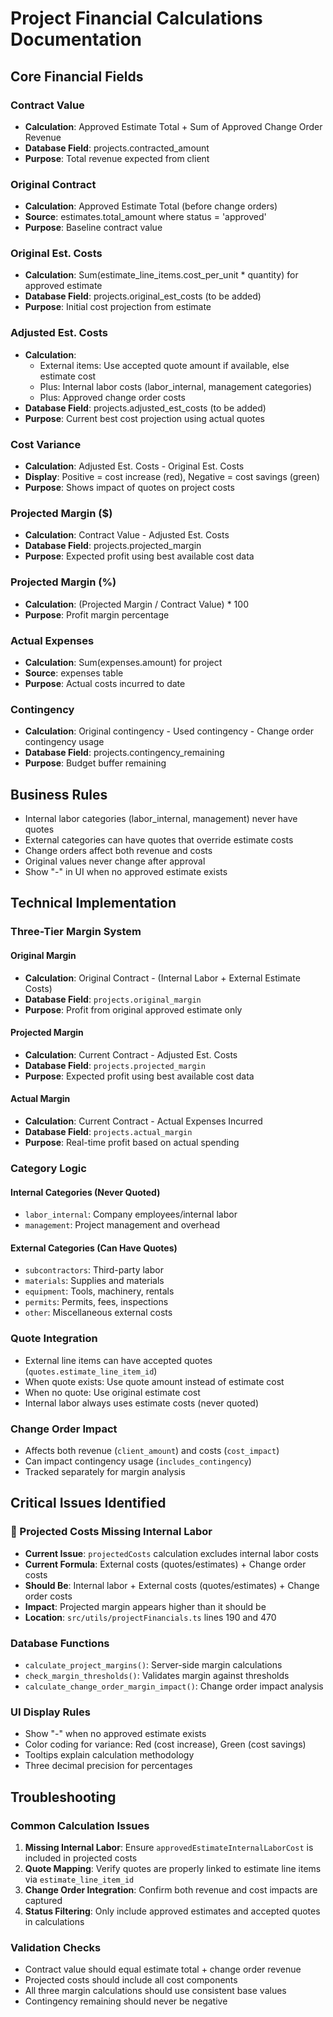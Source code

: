 # Project Financial Calculations Documentation

## Core Financial Fields

### Contract Value
- **Calculation**: Approved Estimate Total + Sum of Approved Change Order Revenue
- **Database Field**: projects.contracted_amount
- **Purpose**: Total revenue expected from client

### Original Contract
- **Calculation**: Approved Estimate Total (before change orders)
- **Source**: estimates.total_amount where status = 'approved'
- **Purpose**: Baseline contract value

### Original Est. Costs
- **Calculation**: Sum(estimate_line_items.cost_per_unit * quantity) for approved estimate
- **Database Field**: projects.original_est_costs (to be added)
- **Purpose**: Initial cost projection from estimate

### Adjusted Est. Costs
- **Calculation**: 
  - External items: Use accepted quote amount if available, else estimate cost
  - Plus: Internal labor costs (labor_internal, management categories)
  - Plus: Approved change order costs
- **Database Field**: projects.adjusted_est_costs (to be added)
- **Purpose**: Current best cost projection using actual quotes

### Cost Variance
- **Calculation**: Adjusted Est. Costs - Original Est. Costs
- **Display**: Positive = cost increase (red), Negative = cost savings (green)
- **Purpose**: Shows impact of quotes on project costs

### Projected Margin ($)
- **Calculation**: Contract Value - Adjusted Est. Costs
- **Database Field**: projects.projected_margin
- **Purpose**: Expected profit using best available cost data

### Projected Margin (%)
- **Calculation**: (Projected Margin / Contract Value) * 100
- **Purpose**: Profit margin percentage

### Actual Expenses
- **Calculation**: Sum(expenses.amount) for project
- **Source**: expenses table
- **Purpose**: Actual costs incurred to date

### Contingency
- **Calculation**: Original contingency - Used contingency - Change order contingency usage
- **Database Field**: projects.contingency_remaining
- **Purpose**: Budget buffer remaining

## Business Rules
- Internal labor categories (labor_internal, management) never have quotes
- External categories can have quotes that override estimate costs
- Change orders affect both revenue and costs
- Original values never change after approval
- Show "-" in UI when no approved estimate exists

## Technical Implementation

### Three-Tier Margin System

#### Original Margin
- **Calculation**: Original Contract - (Internal Labor + External Estimate Costs)
- **Database Field**: `projects.original_margin`
- **Purpose**: Profit from original approved estimate only

#### Projected Margin
- **Calculation**: Current Contract - Adjusted Est. Costs
- **Database Field**: `projects.projected_margin`
- **Purpose**: Expected profit using best available cost data

#### Actual Margin
- **Calculation**: Current Contract - Actual Expenses Incurred
- **Database Field**: `projects.actual_margin`
- **Purpose**: Real-time profit based on actual spending

### Category Logic

#### Internal Categories (Never Quoted)
- `labor_internal`: Company employees/internal labor
- `management`: Project management and overhead

#### External Categories (Can Have Quotes)
- `subcontractors`: Third-party labor
- `materials`: Supplies and materials
- `equipment`: Tools, machinery, rentals
- `permits`: Permits, fees, inspections
- `other`: Miscellaneous external costs

### Quote Integration
- External line items can have accepted quotes (`quotes.estimate_line_item_id`)
- When quote exists: Use quote amount instead of estimate cost
- When no quote: Use original estimate cost
- Internal labor always uses estimate costs (never quoted)

### Change Order Impact
- Affects both revenue (`client_amount`) and costs (`cost_impact`)
- Can impact contingency usage (`includes_contingency`)
- Tracked separately for margin analysis

## Critical Issues Identified

### 🚨 Projected Costs Missing Internal Labor
- **Current Issue**: `projectedCosts` calculation excludes internal labor costs
- **Current Formula**: External costs (quotes/estimates) + Change order costs
- **Should Be**: Internal labor + External costs (quotes/estimates) + Change order costs
- **Impact**: Projected margin appears higher than it should be
- **Location**: `src/utils/projectFinancials.ts` lines 190 and 470

### Database Functions
- `calculate_project_margins()`: Server-side margin calculations
- `check_margin_thresholds()`: Validates margin against thresholds
- `calculate_change_order_margin_impact()`: Change order impact analysis

### UI Display Rules
- Show "-" when no approved estimate exists
- Color coding for variance: Red (cost increase), Green (cost savings)
- Tooltips explain calculation methodology
- Three decimal precision for percentages

## Troubleshooting

### Common Calculation Issues
1. **Missing Internal Labor**: Ensure `approvedEstimateInternalLaborCost` is included in projected costs
2. **Quote Mapping**: Verify quotes are properly linked to estimate line items via `estimate_line_item_id`
3. **Change Order Integration**: Confirm both revenue and cost impacts are captured
4. **Status Filtering**: Only include approved estimates and accepted quotes in calculations

### Validation Checks
- Contract value should equal estimate total + change order revenue
- Projected costs should include all cost components
- All three margin calculations should use consistent base values
- Contingency remaining should never be negative